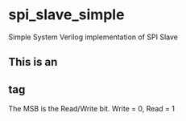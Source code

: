 # spi_slave_simple
Simple System Verilog implementation of SPI Slave

## This is an <h2> tag
  The MSB is the Read/Write bit.  Write = 0, Read = 1
